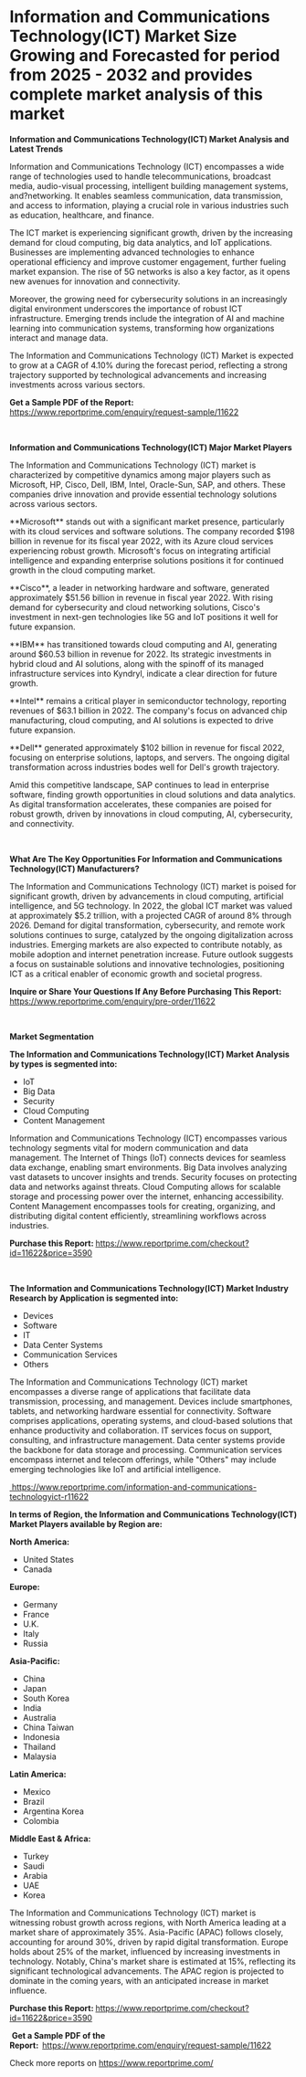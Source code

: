 <p><h1>Information and Communications Technology(ICT) Market Size Growing and Forecasted for period from 2025 - 2032 and provides complete market analysis of this market</h1></p><p><strong>Information and Communications Technology(ICT) Market Analysis and Latest Trends</strong></p>
<p><p>Information and Communications Technology (ICT) encompasses a wide range of technologies used to handle telecommunications, broadcast media, audio-visual processing, intelligent building management systems, and?networking. It enables seamless communication, data transmission, and access to information, playing a crucial role in various industries such as education, healthcare, and finance.</p><p>The ICT market is experiencing significant growth, driven by the increasing demand for cloud computing, big data analytics, and IoT applications. Businesses are implementing advanced technologies to enhance operational efficiency and improve customer engagement, further fueling market expansion. The rise of 5G networks is also a key factor, as it opens new avenues for innovation and connectivity. </p><p>Moreover, the growing need for cybersecurity solutions in an increasingly digital environment underscores the importance of robust ICT infrastructure. Emerging trends include the integration of AI and machine learning into communication systems, transforming how organizations interact and manage data. </p><p>The Information and Communications Technology (ICT) Market is expected to grow at a CAGR of 4.10% during the forecast period, reflecting a strong trajectory supported by technological advancements and increasing investments across various sectors.</p></p>
<p><strong>Get a Sample PDF of the Report:&nbsp;</strong> <a href="https://www.reportprime.com/enquiry/request-sample/11622?utm_campaign=2276&utm_medium=2&utm_source=Github&utm_content=ia&utm_term=21032025&utm_id=information-and-communications-technologyict">https://www.reportprime.com/enquiry/request-sample/11622</a></p>
<p>&nbsp;</p>
<p><strong>Information and Communications Technology(ICT) Major Market Players</strong></p>
<p><p>The Information and Communications Technology (ICT) market is characterized by competitive dynamics among major players such as Microsoft, HP, Cisco, Dell, IBM, Intel, Oracle-Sun, SAP, and others. These companies drive innovation and provide essential technology solutions across various sectors.</p><p>**Microsoft** stands out with a significant market presence, particularly with its cloud services and software solutions. The company recorded $198 billion in revenue for its fiscal year 2022, with its Azure cloud services experiencing robust growth. Microsoft's focus on integrating artificial intelligence and expanding enterprise solutions positions it for continued growth in the cloud computing market.</p><p>**Cisco**, a leader in networking hardware and software, generated approximately $51.56 billion in revenue in fiscal year 2022. With rising demand for cybersecurity and cloud networking solutions, Cisco's investment in next-gen technologies like 5G and IoT positions it well for future expansion.</p><p>**IBM** has transitioned towards cloud computing and AI, generating around $60.53 billion in revenue for 2022. Its strategic investments in hybrid cloud and AI solutions, along with the spinoff of its managed infrastructure services into Kyndryl, indicate a clear direction for future growth.</p><p>**Intel** remains a critical player in semiconductor technology, reporting revenues of $63.1 billion in 2022. The company's focus on advanced chip manufacturing, cloud computing, and AI solutions is expected to drive future expansion.</p><p>**Dell** generated approximately $102 billion in revenue for fiscal 2022, focusing on enterprise solutions, laptops, and servers. The ongoing digital transformation across industries bodes well for Dell's growth trajectory.</p><p>Amid this competitive landscape, SAP continues to lead in enterprise software, finding growth opportunities in cloud solutions and data analytics. As digital transformation accelerates, these companies are poised for robust growth, driven by innovations in cloud computing, AI, cybersecurity, and connectivity.</p></p>
<p>&nbsp;</p>
<p><strong>What Are The Key Opportunities For Information and Communications Technology(ICT) Manufacturers?</strong></p>
<p><p>The Information and Communications Technology (ICT) market is poised for significant growth, driven by advancements in cloud computing, artificial intelligence, and 5G technology. In 2022, the global ICT market was valued at approximately $5.2 trillion, with a projected CAGR of around 8% through 2026. Demand for digital transformation, cybersecurity, and remote work solutions continues to surge, catalyzed by the ongoing digitalization across industries. Emerging markets are also expected to contribute notably, as mobile adoption and internet penetration increase. Future outlook suggests a focus on sustainable solutions and innovative technologies, positioning ICT as a critical enabler of economic growth and societal progress.</p></p>
<p><strong>Inquire or Share Your Questions If Any Before Purchasing This Report:</strong> <a href="https://www.reportprime.com/enquiry/pre-order/11622?utm_campaign=2276&utm_medium=2&utm_source=Github&utm_content=ia&utm_term=21032025&utm_id=information-and-communications-technologyict">https://www.reportprime.com/enquiry/pre-order/11622</a></p>
<p>&nbsp;</p>
<p><strong>Market Segmentation</strong></p>
<p><strong>The Information and Communications Technology(ICT) Market Analysis by types is segmented into:</strong></p>
<p><ul><li>IoT</li><li>Big Data</li><li>Security</li><li>Cloud Computing</li><li>Content Management</li></ul></p>
<p><p>Information and Communications Technology (ICT) encompasses various technology segments vital for modern communication and data management. The Internet of Things (IoT) connects devices for seamless data exchange, enabling smart environments. Big Data involves analyzing vast datasets to uncover insights and trends. Security focuses on protecting data and networks against threats. Cloud Computing allows for scalable storage and processing power over the internet, enhancing accessibility. Content Management encompasses tools for creating, organizing, and distributing digital content efficiently, streamlining workflows across industries.</p></p>
<p><strong>Purchase this Report:&nbsp;</strong><a href="https://www.reportprime.com/checkout?id=11622&price=3590&utm_campaign=2276&utm_medium=2&utm_source=Github&utm_content=ia&utm_term=21032025&utm_id=information-and-communications-technologyict">https://www.reportprime.com/checkout?id=11622&price=3590</a></p>
<p>&nbsp;</p>
<p><strong>The Information and Communications Technology(ICT) Market Industry Research by Application is segmented into:</strong></p>
<p><ul><li>Devices</li><li>Software</li><li>IT</li><li>Data Center Systems</li><li>Communication Services</li><li>Others</li></ul></p>
<p><p>The Information and Communications Technology (ICT) market encompasses a diverse range of applications that facilitate data transmission, processing, and management. Devices include smartphones, tablets, and networking hardware essential for connectivity. Software comprises applications, operating systems, and cloud-based solutions that enhance productivity and collaboration. IT services focus on support, consulting, and infrastructure management. Data center systems provide the backbone for data storage and processing. Communication services encompass internet and telecom offerings, while "Others" may include emerging technologies like IoT and artificial intelligence.</p></p>
<p><a href="https://www.reportprime.com/information-and-communications-technologyict-r11622?utm_campaign=2276&utm_medium=2&utm_source=Github&utm_content=ia&utm_term=21032025&utm_id=information-and-communications-technologyict">&nbsp;https://www.reportprime.com/information-and-communications-technologyict-r11622</a></p>
<p><strong>In terms of Region, the Information and Communications Technology(ICT) Market Players available by Region are:</strong></p>
<p>
    <p> <strong> North America: </strong>
        <ul>
            <li>United States</li>
            <li>Canada</li>
        </ul>
        </p> 
    <p> <strong> Europe: </strong>
        <ul>
            <li>Germany</li>
            <li>France</li>
            <li>U.K.</li>
            <li>Italy</li>
            <li>Russia</li>
        </ul>
        </p> 
    <p> <strong> Asia-Pacific: </strong>
        <ul>
            <li>China</li>
            <li>Japan</li>
            <li>South Korea</li>
            <li>India</li>
            <li>Australia</li>
            <li>China Taiwan</li>
            <li>Indonesia</li>
            <li>Thailand</li>
            <li>Malaysia</li>
        </ul>
        </p> 
    <p> <strong> Latin America: </strong>
        <ul>
            <li>Mexico</li>
            <li>Brazil</li>
            <li>Argentina Korea</li>
            <li>Colombia</li>
        </ul>
        </p> 
    <p> <strong> Middle East & Africa: </strong>
        <ul>
            <li>Turkey</li>
            <li>Saudi</li>
            <li>Arabia</li>
            <li>UAE</li>
            <li>Korea</li>
        </ul>
    </p>
    </p>
<p><p>The Information and Communications Technology (ICT) market is witnessing robust growth across regions, with North America leading at a market share of approximately 35%. Asia-Pacific (APAC) follows closely, accounting for around 30%, driven by rapid digital transformation. Europe holds about 25% of the market, influenced by increasing investments in technology. Notably, China's market share is estimated at 15%, reflecting its significant technological advancements. The APAC region is projected to dominate in the coming years, with an anticipated increase in market influence.</p></p>
<p><strong>Purchase this Report: </strong><a href="https://www.reportprime.com/checkout?id=11622&price=3590&utm_campaign=2276&utm_medium=2&utm_source=Github&utm_content=ia&utm_term=21032025&utm_id=information-and-communications-technologyict">https://www.reportprime.com/checkout?id=11622&price=3590</a></p>
<p>&nbsp;<strong>Get a Sample PDF of the Report:&nbsp;&nbsp;</strong><a href="https://www.reportprime.com/enquiry/request-sample/11622?utm_campaign=2276&utm_medium=2&utm_source=Github&utm_content=ia&utm_term=21032025&utm_id=information-and-communications-technologyict">https://www.reportprime.com/enquiry/request-sample/11622</a></p>
<p><strong></strong></p>
<p>Check more reports on <a href="https://www.reportprime.com/?utm_campaign=2276&utm_medium=2&utm_source=Github&utm_content=ia&utm_term=21032025&utm_id=information-and-communications-technologyict">https://www.reportprime.com/</a></p>